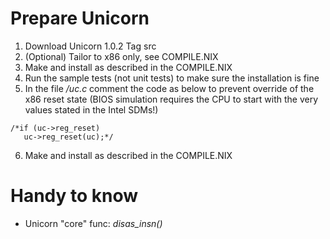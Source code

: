 # Prepare Unicorn
1. Download Unicorn 1.0.2 Tag src
2. (Optional) Tailor to x86 only, see COMPILE.NIX
3. Make and install as described in the COMPILE.NIX
4. Run the sample tests (not unit tests) to make sure the installation is fine
5. In the file *<unicorn>/uc.c* comment the code as below to prevent override of the x86 reset state (BIOS simulation requires the CPU to start with the very values stated in the Intel SDMs!)
  ```
  /*if (uc->reg_reset)
     uc->reg_reset(uc);*/
  ```
6. Make and install as described in the COMPILE.NIX

# Handy to know
* Unicorn "core" func: *disas_insn()*
